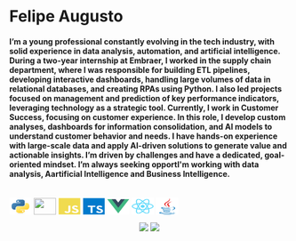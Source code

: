 # Felipe Augusto

####  I’m a young professional constantly evolving in the tech industry, with solid experience in data analysis, automation, and artificial intelligence. During a two-year internship at Embraer, I worked in the supply chain department, where I was responsible for building ETL pipelines, developing interactive dashboards, handling large volumes of data in relational databases, and creating RPAs using Python. I also led projects focused on management and prediction of key performance indicators, leveraging technology as a strategic tool. Currently, I work in Customer Success, focusing on customer experience. In this role, I develop custom analyses, dashboards for information consolidation, and AI models to understand customer behavior and needs. I have hands-on experience with large-scale data and apply AI-driven solutions to generate value and actionable insights. I’m driven by challenges and have a dedicated, goal-oriented mindset. I’m always seeking opportI'm working with data analysis, Aartificial Intelligence and Business Intelligence.
<div style="display: inline_block"><br>
  <img align="center" height="30" width="40" src="https://raw.githubusercontent.com/devicons/devicon/master/icons/python/python-original.svg">
  <img align="center" height="30" width="40" src="https://github.com/microsoft/PowerBI-Icons/blob/main/SVG/Power-BI.svg">
  <img align="center" height="30" width="40" src="https://raw.githubusercontent.com/devicons/devicon/master/icons/javascript/javascript-plain.svg">
  <img align="center" height="30" width="40" src="https://raw.githubusercontent.com/devicons/devicon/master/icons/typescript/typescript-plain.svg">
  <img align="center"  height="30" width="40" src="https://github.com/devicons/devicon/blob/master/icons/vuejs/vuejs-original.svg">
  <img align="center"  height="30" width="40" src="https://raw.githubusercontent.com/devicons/devicon/master/icons/react/react-original.svg">

  <img align="center" height="30" width="40" src="https://raw.githubusercontent.com/devicons/devicon/master/icons/java/java-original.svg">

</div>
<p></p>
<!-- GitHub section -->
<p align="center">
  <img src = "https://github-readme-stats.vercel.app/api?username=FelipeASousa&show_icons=true&theme=tokyonight&hide=issuesr" width = 450/>
  <img src = "https://github-readme-stats.vercel.app/api/top-langs/?username=FelipeASousa&theme=tokyonight" width = 200 />
</p>


